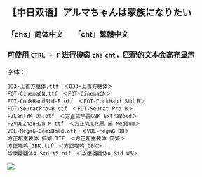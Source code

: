 ## 【中日双语】アルマちゃんは家族になりたい

### 「chs」简体中文　　「cht」繁體中文
### 可使用 `CTRL + F` 进行搜索 `chs` `cht`，匹配的文本会高亮显示

字体：
```
033-上首方糖体.ttf　＜033-上首方糖体＞
FOT-CinemaCN.ttf　＜FOT-CinemaCN＞
FOT-CookHandStd-R.otf　＜FOT-CookHand Std R＞
FOT-SeuratPro-B.otf　＜FOT-Seurat Pro B＞
FZLanTYK_Da.otf　＜方正兰亭圆GBK ExtraBold＞
FZVDLZhaoHJW-M.ttf　＜方正VDL兆黑 简 Medium＞
VDL-MegaG-DemiBold.otf　＜VDL-MegaG DB＞
方正超重要体 简繁.TTF　＜方正超重要体 简繁＞
方正喵呜_GBK.ttf　＜方正喵呜_GBK＞
华康翩翩体A Std W5.otf　＜华康翩翩体A Std W5＞
```

![](https://pic1.imgdb.cn/item/68e2b38bc5157e1a88598741.jpg)
